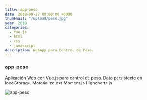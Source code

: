 ```yaml
---
title: app-peso
date: 2018-09-27 00:00:00 +0000
thumbnail: "/upload/peso.jpg"
year: 2018
categories:
  - Vue.js
  - html
  - css
  - javascript
description: WebApp para Control de Peso.
---
```


### [app-peso](https://peso-app.firebaseapp.com/)

Aplicación Web con Vue.js para control de peso.
Data persistente en localStorage.
Materialize.css
Moment.js
Highcharts.js

![app-peso](/upload/peso.jpg)
